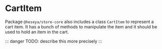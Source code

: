 # CartItem

Package `@heseya/store-core` also includes a class `CartItem` to represent a cart item. It has a bunch of methods to manipulate the item and it should be used to hold an item in the cart.

::: danger
TODO: describe this more precisely
:::

